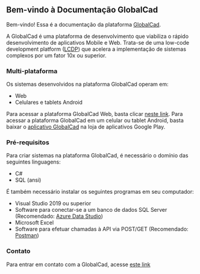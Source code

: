 ## Bem-vindo à Documentação GlobalCad

Bem-vindo! Essa é a documentação da plataforma [GlobalCad](https://www.globalcad.com.br).

A GlobalCad é uma plataforma de desenvolvimento que viabiliza o rápido desenvolvimento de aplicativos Mobile e Web. Trata-se de uma low-code development platform ([LCDP](https://en.wikipedia.org/wiki/Low-code_development_platform)) que acelera a implementação de sistemas complexos por um fator 10x ou superior.

### Multi-plataforma

Os sistemas desenvolvidos na plataforma GlobalCad operam em:

- Web
- Celulares e tablets Android

Para acessar a plataforma GlobalCad Web, basta clicar [neste link](https://app.globalcad.com.br). Para acessar a plataforma GlobalCad em um celular ou tablet Android, basta baixar o [aplicativo GlobalCad](https://play.google.com/store/apps/details?id=globalcad.services) na loja de aplicativos Google Play.

### Pré-requisitos

Para criar sistemas na plataforma GlobalCad, é necessário o domínio das seguintes linguagens:

- C#
- SQL (ansi)

É também necessário instalar os seguintes programas em seu computador:

- Visual Studio 2019 ou superior
- Software para conectar-se a um banco de dados SQL Server (Recomendado: [Azure Data Studio](https://docs.microsoft.com/pt-br/sql/azure-data-studio/download-azure-data-studio?view=sql-server-ver15))
- Microsoft Excel
- Software para efetuar chamadas à API via POST/GET (Recomendado: [Postman](https://www.postman.com/))

### Contato

Para entrar em contato com a GlobalCad, acesse [este link](https://www.globalcad.com.br/contato)
